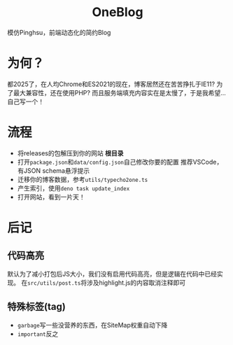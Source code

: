 <h1 style="text-align: center"> OneBlog </h1>
模仿Pinghsu，前端动态化的简约Blog

# 为何？
都2025了，在人均Chrome和ES2021的现在，博客居然还在苦苦挣扎于IE11?
为了最大兼容性，还在使用PHP?
而且服务端填充内容实在是太慢了，于是我希望...自己写一个！

# 流程
 - 将releases的包解压到你的网站 **根目录**
 - 打开`package.json`和`data/config.json`自己修改你要的配置
    推荐VSCode，有JSON schema悬浮提示
 - 迁移你的博客数据，参考`utils/typecho2one.ts`
 - 产生索引，使用`deno task update_index`
 - 打开网站，看到一片天！

# 后记
## 代码高亮
默认为了减小打包后JS大小，我们没有启用代码高亮，但是逻辑在代码中已经实现。
在`src/utils/post.ts`将涉及highlight.js的内容取消注释即可

## 特殊标签(tag)
 - `garbage`写一些没营养的东西，在SiteMap权重自动下降
 - `important`反之